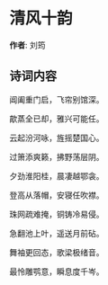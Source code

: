# 清风十韵

**作者**: 刘筠

## 诗词内容

阊阖重门启，飞帘别馆深。

歊蒸全已却，雅兴可能任。

云起汾河咏，旌摇楚国心。

过箫添爽籁，拂野荡层阴。

夕劲淮阳桂，晨凄越鄂衾。

登高从落帽，安寝任吹襟。

珠网疏难掩，铜铸冷易侵。

急翻池上叶，遥送月前砧。

舞袖更回态，歌梁极绪音。

最怜雕鹗意，瞬息度千岑。

